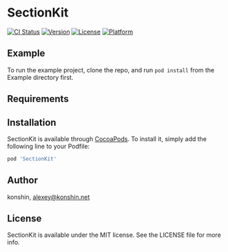 # SectionKit

[![CI Status](https://img.shields.io/travis/konshin/SectionKit.svg?style=flat)](https://travis-ci.org/konshin/SectionKit)
[![Version](https://img.shields.io/cocoapods/v/SectionKit.svg?style=flat)](https://cocoapods.org/pods/SectionKit)
[![License](https://img.shields.io/cocoapods/l/SectionKit.svg?style=flat)](https://cocoapods.org/pods/SectionKit)
[![Platform](https://img.shields.io/cocoapods/p/SectionKit.svg?style=flat)](https://cocoapods.org/pods/SectionKit)

## Example

To run the example project, clone the repo, and run `pod install` from the Example directory first.

## Requirements

## Installation

SectionKit is available through [CocoaPods](https://cocoapods.org). To install
it, simply add the following line to your Podfile:

```ruby
pod 'SectionKit'
```

## Author

konshin, alexey@konshin.net

## License

SectionKit is available under the MIT license. See the LICENSE file for more info.
